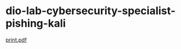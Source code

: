 # dio-lab-cybersecurity-specialist-pishing-kali

[print.pdf](https://github.com/user-attachments/files/22080223/print.pdf)
